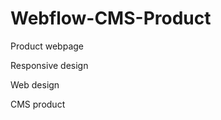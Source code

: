 # Webflow-CMS-Product





Product webpage






Responsive design







Web design







CMS product

